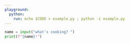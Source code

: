 ```yaml
---
playground:
  python:
    run: echo $CODE > example.py ; python -i example.py
---
```


```python playground
name = input("what's cooking? ")
print(f"{name}!")
```


